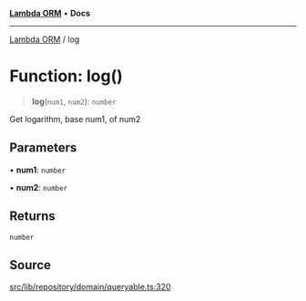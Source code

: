 [**Lambda ORM**](../README.md) • **Docs**

***

[Lambda ORM](../README.md) / log

# Function: log()

> **log**(`num1`, `num2`): `number`

Get logarithm, base num1, of num2

## Parameters

• **num1**: `number`

• **num2**: `number`

## Returns

`number`

## Source

[src/lib/repository/domain/queryable.ts:320](https://github.com/lambda-orm/lambdaorm-base/blob/1d2abad50f28511cd0e6125c8c883a452d54160f/src/lib/repository/domain/queryable.ts#L320)
